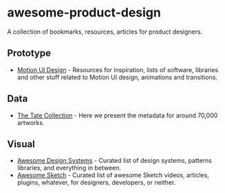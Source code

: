 # awesome-product-design

A collection of bookmarks, resources, articles for product designers.

## Prototype

- [Motion UI Design](https://github.com/fliptheweb/motion-ui-design) - Resources for inspiration, lists of software, libraries and other stuff related to Motion UI design, animations and transitions.

## Data

- [The Tate Collection](https://github.com/tategallery/collection) - Here we present the metadata for around 70,000 artworks.

## Visual

- [Awesome Design Systems](https://github.com/alexpate/awesome-design-systems) - Curated list of design systems, patterns libraries, and everything in between.
- [Awesome Sketch](https://github.com/diessica/awesome-sketch) - Curated list of awesome Sketch videos, articles, plugins, whatever, for designers, developers, or neither.
